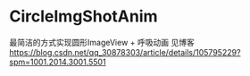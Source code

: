 # CircleImgShotAnim
最简洁的方式实现圆形ImageView + 呼吸动画
见博客
https://blog.csdn.net/qq_30878303/article/details/105795229?spm=1001.2014.3001.5501
